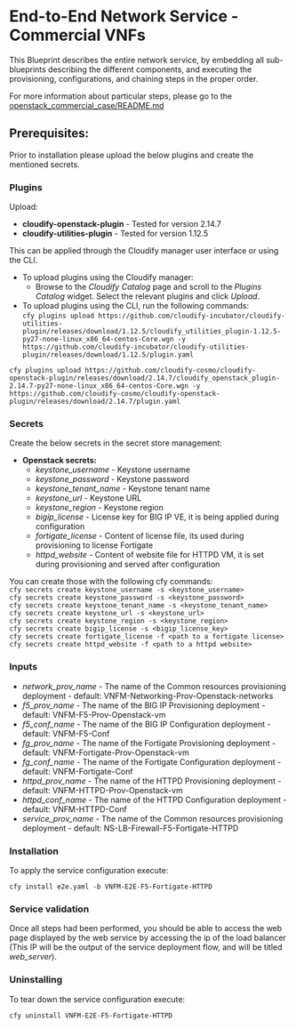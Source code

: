 # End-to-End Network Service - Commercial VNFs

This Blueprint describes the entire network service, by embedding all sub-blueprints describing the different components, and executing the provisioning, configurations, and chaining steps in the proper order.

For more information about particular steps, please go to the [openstack_commercial_case/README.md](https://github.com/cloudify-examples/example-use-cases/blob/master/openstack_commercial_case/README.md)

## Prerequisites:

Prior to installation please upload the below plugins and create the mentioned secrets.

### Plugins

Upload:
* **cloudify-openstack-plugin** - Tested for version 2.14.7
* **cloudify-utilities-plugin** - Tested for version 1.12.5

This can be applied through the Cloudify manager user interface or using the CLI.
* To upload plugins using the Cloudify manager:
    * Browse to the *Cloudify Catalog* page and scroll to the *Plugins Catalog* widget. Select the relevant plugins and click *Upload*.
* To upload plugins using the CLI, run the following commands:\
``cfy plugins upload https://github.com/cloudify-incubator/cloudify-utilities-plugin/releases/download/1.12.5/cloudify_utilities_plugin-1.12.5-py27-none-linux_x86_64-centos-Core.wgn -y https://github.com/cloudify-incubator/cloudify-utilities-plugin/releases/download/1.12.5/plugin.yaml``

``cfy plugins upload https://github.com/cloudify-cosmo/cloudify-openstack-plugin/releases/download/2.14.7/cloudify_openstack_plugin-2.14.7-py27-none-linux_x86_64-centos-Core.wgn -y https://github.com/cloudify-cosmo/cloudify-openstack-plugin/releases/download/2.14.7/plugin.yaml``

### Secrets

Create the below secrets in the secret store management:
* **Openstack secrets:**
    * *keystone_username* - Keystone username
    * *keystone_password* - Keystone password
    * *keystone_tenant_name* - Keystone tenant name
    * *keystone_url* - Keystone URL
    * *keystone_region* - Keystone region
    * *bigip_license* - License key for BIG IP VE, it is being applied during configuration
    * *fortigate_license* - Content of license file, its used during provisioning to license Fortigate
    * *httpd_website* - Content of website file for HTTPD VM, it is set during provisioning and served after configuration

You can create those with the following cfy commands:\
``cfy secrets create keystone_username -s <keystone_username>``\
``cfy secrets create keystone_password -s <keystone_password>``\
``cfy secrets create keystone_tenant_name -s <keystone_tenant_name>``\
``cfy secrets create keystone_url -s <keystone_url>``\
``cfy secrets create keystone_region -s <keystone_region>``\
``cfy secrets create bigip_license -s <bigip_license_key>``\
``cfy secrets create fortigate_license -f <path to a fortigate license>``\
``cfy secrets create httpd_website -f <path to a httpd website>``

### Inputs

* *network_prov_name* - The name of the Common resources provisioning deployment - default: VNFM-Networking-Prov-Openstack-networks
* *f5_prov_name* - The name of the BIG IP Provisioning deployment - default: VNFM-F5-Prov-Openstack-vm
* *f5_conf_name* - The name of the BIG IP Configuration deployment - default: VNFM-F5-Conf
* *fg_prov_name* - The name of the Fortigate Provisioning deployment - default: VNFM-Fortigate-Prov-Openstack-vm
* *fg_conf_name* - The name of the Fortigate Configuration deployment - default: VNFM-Fortigate-Conf
* *httpd_prov_name* - The name of the HTTPD Provisioning deployment - default: VNFM-HTTPD-Prov-Openstack-vm
* *httpd_conf_name* - The name of the HTTPD Configuration deployment - default: VNFM-HTTPD-Conf
* *service_prov_name* - The name of the Common resources provisioning deployment - default: NS-LB-Firewall-F5-Fortigate-HTTPD


### Installation

To apply the service configuration execute:

``cfy install e2e.yaml -b VNFM-E2E-F5-Fortigate-HTTPD``

### Service validation

Once all steps had been performed, you should be able to access the web page displayed by the web service by accessing the ip of the load balancer (This IP will be the output of the service deployment flow, and will be titled *web_server*).

### Uninstalling

To tear down the service configuration execute:

``cfy uninstall VNFM-E2E-F5-Fortigate-HTTPD``
